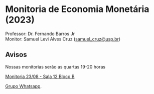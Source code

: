 # Monitoria de Economia Monetária (2023)
Professor: Dr. Fernando Barros Jr
<br>
Monitor: Samuel Levi Alves Cruz (samuel_cruz@usp.br)
<br>

## Avisos

Nossas monitorias serão as quartas 19-20 horas

[Monitoria 23/08 - Sala 12 Bloco B](https://meet.google.com/zjq-nyff-bns)

[Grupo Whatsapp](https://chat.whatsapp.com/FuNmRDfmitk4CEOgoUGqLb).
